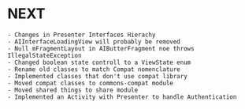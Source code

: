 # NEXT
    - Changes in Presenter Interfaces Hierachy
    - AIInterfaceLoadingView will probably be removed
    - Null mFragmentLayout in AIButterFragment noe throws IllegalStateException
    - Changed boolean state controll to a ViewState enum
    - Rename old classes to match Compat nomenclature
    - Implemented classes that don't use compat library
    - Moved compat classes to commons-compat module
    - Moved shared things to share module
    - Implemented an Activity with Presenter to handle Authentication
